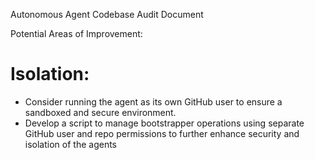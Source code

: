 Autonomous Agent Codebase Audit Document

Potential Areas of Improvement:

# Isolation:
- Consider running the agent as its own GitHub user to ensure a sandboxed and secure environment.
- Develop a script to manage bootstrapper operations using separate GitHub user and repo permissions to further enhance security and isolation of the agents